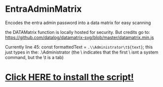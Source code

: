 # EntraAdminMatrix
Encodes the entra admin password into a data matrix for easy scanning


the DATAMatrix function is locally hosted for security.
But credits go to:
https://github.com/datalog/datamatrix-svg/blob/master/datamatrix.min.js


Currently line 45: const formattedText = `.\\Administrator\t${text}`;
this just types in the: .\Administrator (the \\ indicates that the first \ isnt a system command, but the \t is a tab)

# [Click HERE to install the script!](https://github.com/dtyler04/EntraAdminMatrix/blob/main/datamatrix.user.js)
